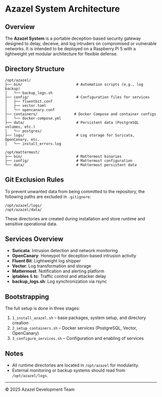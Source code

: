 # Azazel System Architecture

## Overview
The **Azazel System** is a portable deception-based security gateway designed to delay, deceive, and log intruders on compromised or vulnerable networks. It is intended to be deployed on a Raspberry Pi 5 with a lightweight yet modular architecture for flexible defense.

## Directory Structure

```plaintext
/opt/azazel/
├── bin/                         # Automation scripts (e.g., log backup)
│   └── backup_logs.sh
├── config/                      # Configuration files for services
│   ├── fluentbit.conf
│   ├── vector.toml
│   └── opencanary.conf
├── containers/                 # Docker Compose and container configs
│   └── docker-compose.yml
├── data/                        # Persistent data (PostgreSQL volumes, etc.)
│   └── postgres/
├── logs/                        # Log storage for Suricata, OpenCanary, etc.
│   └── install_errors.log

/opt/mattermost/
├── bin/                         # Mattermost binaries
├── config/                      # Mattermost configuration
└── data/                        # Mattermost persistent data
```

## Git Exclusion Rules

To prevent unwanted data from being committed to the repository, the following paths are excluded in `.gitignore`:

```gitignore
/opt/azazel/logs/
/opt/azazel/data/
```

These directories are created during installation and store runtime and sensitive operational data.

## Services Overview

- **Suricata**: Intrusion detection and network monitoring
- **OpenCanary**: Honeypot for deception-based intrusion activity
- **Fluent Bit**: Lightweight log shipper
- **Vector**: Log transformation and storage
- **Mattermost**: Notification and alerting platform
- **iptables** & **tc**: Traffic control and attacker delay
- **backup_logs.sh**: Log synchronization via rsync

## Bootstrapping

The full setup is done in three stages:

1. `1_install_azazel.sh` – base packages, system setup, and directory creation
2. `2_setup_containers.sh` – Docker services (PostgreSQL, Vector, OpenCanary)
3. `3_configure_services.sh` – Configuration and enabling of services

## Notes

- All runtime directories are located in `/opt/azazel` for modularity.
- External monitoring or backup systems should read from `/opt/azazel/logs`.

---

© 2025 Azazel Development Team